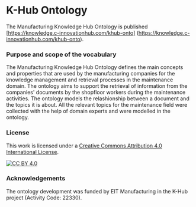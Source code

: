 K-Hub Ontology 
===================
The Manufacturing Knowledge Hub Ontology is published [https://knowledge.c-innovationhub.com/khub-onto] (https://knowledge.c-innovationhub.com/khub-onto).

### Purpose and scope of the vocabulary
The Manufacturing Knowledge Hub Ontology defines the main concepts and properties that are used by the manufacturing companies for the knowledge management and retrieval processes in the maintenance domain.
The ontology aims to support the retrieval of information from the companies' documents by the shopfloor workers during the maintenance activities. 
The ontology models the relashionship between a document and the topics it is about. All the relevant topics for the maintenance field were collected with the help of domain experts and were modelled in the ontology.

### License

This work is licensed under a [Creative Commons Attribution 4.0 International
License](http://creativecommons.org/licenses/by/4.0/).

[![CC BY 4.0](https://i.creativecommons.org/l/by/4.0/88x31.png)](http://creativecommons.org/licenses/by/4.0/)

### Acknowledgements
The ontology development was funded by EIT Manufacturing in the K-Hub project (Activity Code: 22330).